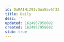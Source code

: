 ```yaml
---
id: DuRAIHi291vGuaBav6f33
title: Daily
desc: ''
updated: 1624957958602
created: 1624957958602
stub: true
---
```


